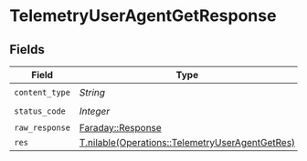 # TelemetryUserAgentGetResponse


## Fields

| Field                                                                                                  | Type                                                                                                   | Required                                                                                               | Description                                                                                            |
| ------------------------------------------------------------------------------------------------------ | ------------------------------------------------------------------------------------------------------ | ------------------------------------------------------------------------------------------------------ | ------------------------------------------------------------------------------------------------------ |
| `content_type`                                                                                         | *String*                                                                                               | :heavy_check_mark:                                                                                     | N/A                                                                                                    |
| `status_code`                                                                                          | *Integer*                                                                                              | :heavy_check_mark:                                                                                     | N/A                                                                                                    |
| `raw_response`                                                                                         | [Faraday::Response](https://www.rubydoc.info/gems/faraday/Faraday/Response)                            | :heavy_minus_sign:                                                                                     | N/A                                                                                                    |
| `res`                                                                                                  | [T.nilable(Operations::TelemetryUserAgentGetRes)](../../models/operations/telemetryuseragentgetres.md) | :heavy_minus_sign:                                                                                     | OK                                                                                                     |